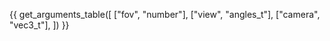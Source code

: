 {{ get_arguments_table([
    ["fov",    "number"],
    ["view",   "angles_t"],
    ["camera", "vec3_t"],
]) }}